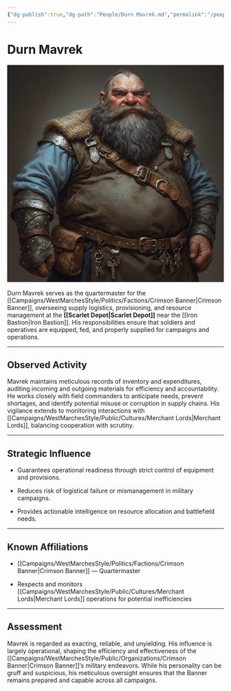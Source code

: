 ```yaml
---
{"dg-publish":true,"dg-path":"People/Durn Mavrek.md","permalink":"/people/durn-mavrek/","tags":["NPC","CrimsonBanner"],"dgShowFileTree":true}
---
```


# **Durn Mavrek**

![Durn_Mavrek.jpg](/img/user/_assets/WestMarchesStyle/NPC%20Portraits/Durn_Mavrek.jpg)

Durn Mavrek serves as the quartermaster for the [[Campaigns/WestMarchesStyle/Politics/Factions/Crimson Banner\|Crimson Banner]], overseeing supply logistics, provisioning, and resource management at the **[[Scarlet Depot\|Scarlet Depot]]** near the [[Iron Bastion\|Iron Bastion]]. His responsibilities ensure that soldiers and operatives are equipped, fed, and properly supplied for campaigns and operations.

---

## Observed Activity

Mavrek maintains meticulous records of inventory and expenditures, auditing incoming and outgoing materials for efficiency and accountability. He works closely with field commanders to anticipate needs, prevent shortages, and identify potential misuse or corruption in supply chains. His vigilance extends to monitoring interactions with [[Campaigns/WestMarchesStyle/Public/Cultures/Merchant Lords\|Merchant Lords]], balancing cooperation with scrutiny.

---

## Strategic Influence

- Guarantees operational readiness through strict control of equipment and provisions.
    
- Reduces risk of logistical failure or mismanagement in military campaigns.
    
- Provides actionable intelligence on resource allocation and battlefield needs.
    

---

## Known Affiliations

- [[Campaigns/WestMarchesStyle/Politics/Factions/Crimson Banner\|Crimson Banner]] — Quartermaster
    
- Respects and monitors [[Campaigns/WestMarchesStyle/Public/Cultures/Merchant Lords\|Merchant Lords]] operations for potential inefficiencies
    

---

## Assessment

Mavrek is regarded as exacting, reliable, and unyielding. His influence is largely operational, shaping the efficiency and effectiveness of the [[Campaigns/WestMarchesStyle/Public/Organizations/Crimson Banner\|Crimson Banner]]’s military endeavors. While his personality can be gruff and suspicious, his meticulous oversight ensures that the Banner remains prepared and capable across all campaigns.